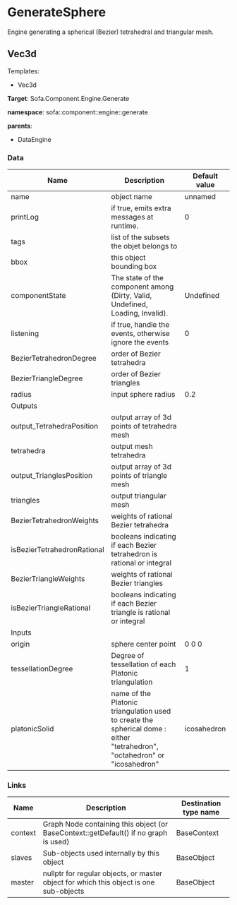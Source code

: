 <!-- generate_doc -->
# GenerateSphere

Engine generating a spherical (Bezier) tetrahedral and triangular mesh.


## Vec3d

Templates:

- Vec3d

__Target__: Sofa.Component.Engine.Generate

__namespace__: sofa::component::engine::generate

__parents__:

- DataEngine

### Data

<table>
    <thead>
        <tr>
            <th>Name</th>
            <th>Description</th>
            <th>Default value</th>
        </tr>
    </thead>
    <tbody>
	<tr>
		<td>name</td>
		<td>
object name
		</td>
		<td>unnamed</td>
	</tr>
	<tr>
		<td>printLog</td>
		<td>
if true, emits extra messages at runtime.
		</td>
		<td>0</td>
	</tr>
	<tr>
		<td>tags</td>
		<td>
list of the subsets the objet belongs to
		</td>
		<td></td>
	</tr>
	<tr>
		<td>bbox</td>
		<td>
this object bounding box
		</td>
		<td></td>
	</tr>
	<tr>
		<td>componentState</td>
		<td>
The state of the component among (Dirty, Valid, Undefined, Loading, Invalid).
		</td>
		<td>Undefined</td>
	</tr>
	<tr>
		<td>listening</td>
		<td>
if true, handle the events, otherwise ignore the events
		</td>
		<td>0</td>
	</tr>
	<tr>
		<td>BezierTetrahedronDegree</td>
		<td>
order of Bezier tetrahedra
		</td>
		<td></td>
	</tr>
	<tr>
		<td>BezierTriangleDegree</td>
		<td>
order of Bezier triangles
		</td>
		<td></td>
	</tr>
	<tr>
		<td>radius</td>
		<td>
input sphere radius
		</td>
		<td>0.2</td>
	</tr>
	<tr>
		<td colspan="3">Outputs</td>
	</tr>
	<tr>
		<td>output_TetrahedraPosition</td>
		<td>
output array of 3d points of tetrahedra mesh
		</td>
		<td></td>
	</tr>
	<tr>
		<td>tetrahedra</td>
		<td>
output mesh tetrahedra
		</td>
		<td></td>
	</tr>
	<tr>
		<td>output_TrianglesPosition</td>
		<td>
output array of 3d points of triangle mesh
		</td>
		<td></td>
	</tr>
	<tr>
		<td>triangles</td>
		<td>
output triangular mesh
		</td>
		<td></td>
	</tr>
	<tr>
		<td>BezierTetrahedronWeights</td>
		<td>
weights of rational Bezier tetrahedra
		</td>
		<td></td>
	</tr>
	<tr>
		<td>isBezierTetrahedronRational</td>
		<td>
booleans indicating if each Bezier tetrahedron is rational or integral
		</td>
		<td></td>
	</tr>
	<tr>
		<td>BezierTriangleWeights</td>
		<td>
weights of rational Bezier triangles
		</td>
		<td></td>
	</tr>
	<tr>
		<td>isBezierTriangleRational</td>
		<td>
booleans indicating if each Bezier triangle is rational or integral
		</td>
		<td></td>
	</tr>
	<tr>
		<td colspan="3">Inputs</td>
	</tr>
	<tr>
		<td>origin</td>
		<td>
sphere center point
		</td>
		<td>0 0 0</td>
	</tr>
	<tr>
		<td>tessellationDegree</td>
		<td>
Degree of tessellation of each Platonic triangulation
		</td>
		<td>1</td>
	</tr>
	<tr>
		<td>platonicSolid</td>
		<td>
name of the Platonic triangulation used to create the spherical dome : either "tetrahedron", "octahedron" or "icosahedron"
		</td>
		<td>icosahedron</td>
	</tr>

</tbody>
</table>

### Links


| Name | Description | Destination type name |
| ---- | ----------- | --------------------- |
|context|Graph Node containing this object (or BaseContext::getDefault() if no graph is used)|BaseContext|
|slaves|Sub-objects used internally by this object|BaseObject|
|master|nullptr for regular objects, or master object for which this object is one sub-objects|BaseObject|

